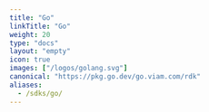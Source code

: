 ```yaml
---
title: "Go"
linkTitle: "Go"
weight: 20
type: "docs"
layout: "empty"
icon: true
images: ["/logos/golang.svg"]
canonical: "https://pkg.go.dev/go.viam.com/rdk"
aliases:
  - /sdks/go/
---
```

